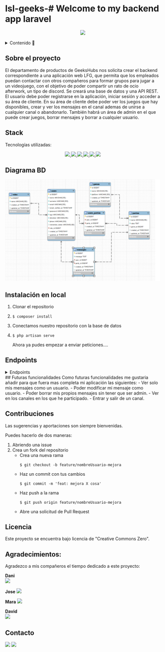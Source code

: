 # lsl-geeks-# Welcome to my backend app laravel

<p align="center"><img src="../lsl-geekhubs-vlc-php-laravel/discord/assets/laravel.png"/></p>

<details>
  <summary>Contenido 📝</summary>
  <ol>
    <li><a href="#sobre-el-proyecto">Sobre el proyecto</a></li>
    <li><a href="#stack">Stack</a></li>
    <li><a href="#diagrama-bd">Diagrama</a></li>
    <li><a href="#instalación-en-local">Instalación</a></li>
    <li><a href="#endpoints">Endpoints</a></li>
    <li><a href="#futuras-funcionalidades">Futuras funcionalidades</a></li>
    <li><a href="#contribuciones">Contribuciones</a></li>
    <li><a href="#licencia">Licencia</a></li>
    <li><a href="#agradecimientos">Agradecimientos</a></li>
    <li><a href="#contacto">Contacto</a></li>
  </ol>
</details>

## Sobre el proyecto
El departamento de productos de GeeksHubs nos solicita crear el backend correspondiente a una aplicación web LFG, que
permita que los empleados puedan contactar con otros compañeros para formar grupos para jugar a un videojuego, con el objetivo de poder compartir un rato de ocio afterwork, un tipo de discord. Se creará una base de datos y una API REST. El usuario debe poder registrarse en la aplicación, iniciar sesión y acceder a su área de cliente. En su área de cliente debe poder ver los juegos que hay disponibles, crear y ver los mensajes en el canal ademas de unirse a cualquier canal o abandonarlo. También habrá un área de admin en el que puede crear juegos, borrar mensajes y borrar a cualquier usuario.     


## Stack
Tecnologías utilizadas:
<div align="center">
  <a href="https://git-scm.com/">
        <img src= "https://img.shields.io/badge/git-F54D27?style=for-the-badge&logo=git&logoColor=white"/>
    </a>
    <a href="https://www.github.com/">
        <img src= "https://img.shields.io/badge/github-24292F?style=for-the-badge&logo=github&logoColor=white"/>
    </a>
    <a href="https://www.mysql.com/">
        <img src= "https://img.shields.io/badge/mysql-3E6E93?style=for-the-badge&logo=mysql&logoColor=white"/>
    </a>
     <a href="https://www.php.net/">
        <img src= "https://img.shields.io/badge/php-7A86B8?style=for-the-badge&logo=php&logoColor=black"/>
    </a>
     <a href="https://laravel.com/">
        <img src= "https://img.shields.io/badge/laravel-F13C2F?style=for-the-badge&logo=laravel&logoColor=white"/>
    </a>
<a href="https://developer.mozilla.org/es/docs/Web/JavaScript">
    <img src= "https://img.shields.io/badge/javascipt-EFD81D?style=for-the-badge&logo=javascript&logoColor=black"/>
</a>
 </div>


## Diagrama BD
!['imagen-db'](./discord/assets/bbdd.png)

## Instalación en local
1. Clonar el repositorio
2. ` $ composer install `
3. Conectamos nuestro repositorio con la base de datos 
4. ``` $ php artisan serve ``` 
   
   Ahora ya pudes empezar a enviar peticiones....

## Endpoints
<details>
<summary>Endpoints</summary>

Cualquier usuario puede acceder:

- AUTH (Autentificacion)
    - REGISTRO
            POST localhost:8000/api/register
        body:
        ``` js
            {
                "name": "Juan",
                "surname": "Lucas",
                "email": "juan@juan.com",
                "password": "123456",
                "age": "37",
                "direction": "Jaen",
                "phone": "+34607854148"
            }
        ```
    La contraseña es encriptada usando bcrypt, nativo de laravel y despues es enviada a la base de datos.

    - LOGIN

            POST localhost:8000/api/login 
        body:
        ``` js
            {
              "email": "alvaro@alvaro.com",
              "password": "123456"
            }
        ```
    - VER MY PERFIL:

            GET  localhost:8000/api/profile
        
    - ACTUALIZAR MI PERFIL:

            PUT  localhost:8000/api/updateprofile/{id}
         body:
        ``` js
            {
                "name": "Isabel",
                "surname": "Bernabe",
                "age": "30",
                "direction": "Asturias",
                "phone": "+341687224"
            }
        ```
    - CREAR UN MENSAJE:

            POST  localhost:8000/api/createmessage
         body:
        ``` js
            {
                "party_id": "2",
                "message": "Los personajes...."
            }
        ```
    - VER TODOS LOS MENSAJES:

            GET  localhost:8000/api/getallmessages
    
    - VER LOS MENSAJES DE UN JUEGO:

            GET  localhost:8000/api/getmessagesbyparty/{id}
         
    - CREAR UN CANAL:

            POST  localhost:8000/api/createparty
          body:
        ``` js
            {
                "game_id": "2",
                "name": "Tetris",
                "rules": "Respetar al resto...."
            }
        ```
     - VER LOS CANALES DE UN JUEGO:

            GET  localhost:8000/api/party/{id}
         
Ademas como admin puedes:

    - VER TODOS LOS USUARIOS REGISTRADOS:

            GET  localhost:8000/api/getallusers
    
     - VER UN USUARIO EN CONCRETO:

            GET  localhost:8000/api/getuserbyid/{id}

    - BORRAR UN USUARIO:

            DELETE  localhost:8000/api/delete/{id}

     - BORRAR UN MENSAGE:

            DELETE  localhost:8000/api/deletemessage/{id}
         
    - MODIFICAR UN MENSAGE:

            PUT  localhost:8000/api/updatemessage/{id}

         body:
        ``` js
            {
                "message": "holaaaaa"
            }
        ```
    - CREAR UN MENSAGE:

            POST  localhost:8000/api/creategame

         body:
        ``` js
            {
                "name": "Muchos",
                "platform": "pc",
                "party_id": "2"
            }
        ```
</details>
## Futuras funcionalidades
Como futuras funcionalidades me gustaria añadir para que fuera mas completa mi aplicación las siguientes:
    - Ver solo mis mensajes como un usuario.
    - Poder modificar mi mensaje como usuario.
    - Poder borrar mis propios mensajes sin tener que ser admin.
    - Ver en los canales en los que he participado.
    - Entrar y salir de un canal.

## Contribuciones
Las sugerencias y aportaciones son siempre bienvenidas.  

Puedes hacerlo de dos maneras:

1. Abriendo una issue
2. Crea un fork del repositorio
    - Crea una nueva rama  
        ```
        $ git checkout -b feature/nombreUsuario-mejora
        ```
    - Haz un commit con tus cambios 
        ```
        $ git commit -m 'feat: mejora X cosa'
        ```
    - Haz push a la rama 
        ```
        $ git push origin feature/nombreUsuario-mejora
        ```
    - Abre una solicitud de Pull Request

## Licencia
Este proyecto se encuentra bajo licencia de "Creative Commons Zero".


## Agradecimientos:

Agradezco a mis compañeros el tiempo dedicado a este proyecto:

 **Dani**  
<a href="https://www.github.com/datata" target="_blank"><img src="https://img.shields.io/badge/github-24292F?style=for-the-badge&logo=github&logoColor=green" target="_blank"></a> 

  **Jose**
<a href="https://github.com/JoseMarin" target="_blank"><img src="https://img.shields.io/badge/github-24292F?style=for-the-badge&logo=github&logoColor=white" target="_blank"></a> 

  **Mara**
<a href="https://www.github.com/MaraScampini" target="_blank"><img src="https://img.shields.io/badge/github-24292F?style=for-the-badge&logo=github&logoColor=green" target="_blank"></a> 

  **David**  
<a href="https://github.com/Dave86dev" target="_blank"><img src="https://img.shields.io/badge/github-24292F?style=for-the-badge&logo=github&logoColor=red" target="_blank"></a> 

## Contacto
<a href = "Laura:lausnclu@gmail.com"><img src="https://img.shields.io/badge/Gmail-C6362C?style=for-the-badge&logo=gmail&logoColor=white" target="_blank"></a>
<a href="https://www.linkedin.com/in/laura-sanchez-lucas-5b2222251/" target="_blank"><img src="https://img.shields.io/badge/-LinkedIn-%230077B5?style=for-the-badge&logo=linkedin&logoColor=white" target="_blank"></a> 
</p>
